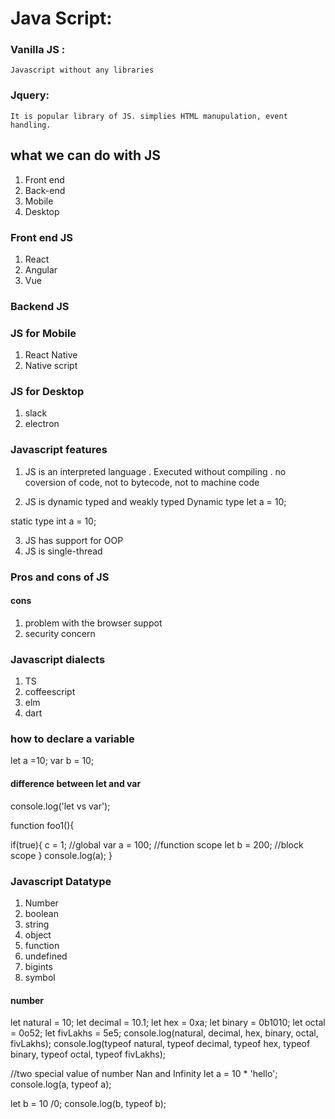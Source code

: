 # Java Script:


### Vanilla JS :

    Javascript without any libraries

### Jquery: 
    It is popular library of JS. simplies HTML manupulation, event handling.

## what we can do with JS
1.  Front end
2.  Back-end
3.  Mobile
4.  Desktop

### Front end JS
1.  React
2.  Angular
3.  Vue

### Backend JS



### JS for Mobile
1. React Native
2. Native script

### JS for Desktop
1. slack
2. electron

### Javascript features
1. JS is an interpreted language
    . Executed without compiling
    . no coversion of code, not to bytecode, not to machine code

2. JS is dynamic typed and weakly typed
Dynamic type
let a = 10;

static type
int a = 10;

3. JS has support for OOP
4. JS is single-thread


### Pros and cons of JS

#### cons
1. problem with the browser suppot
2. security concern


### Javascript dialects
1. TS
2. coffeescript
3.  elm
4.  dart

### how to declare a variable
let a =10;
var b = 10;

#### difference between let and var

console.log('let vs var');

function foo1(){

  if(true){
    c = 1; //global
    var a = 100;  //function scope
    let b = 200;  //block scope
  }
  console.log(a);
}



### Javascript Datatype
1. Number
2. boolean
3. string
4. object
5. function
6. undefined
7. bigints
8. symbol


#### number
let natural = 10;
let decimal = 10.1;
let hex = 0xa;
let binary = 0b1010;
let octal = 0o52;
let fivLakhs = 5e5;
console.log(natural, decimal, hex, binary, octal, fivLakhs);
console.log(typeof natural, typeof decimal, typeof hex, typeof binary, typeof octal, typeof fivLakhs);

//two special value of number Nan and Infinity
let a = 10 * 'hello';
console.log(a, typeof a);

let b = 10 /0;
console.log(b, typeof b);






